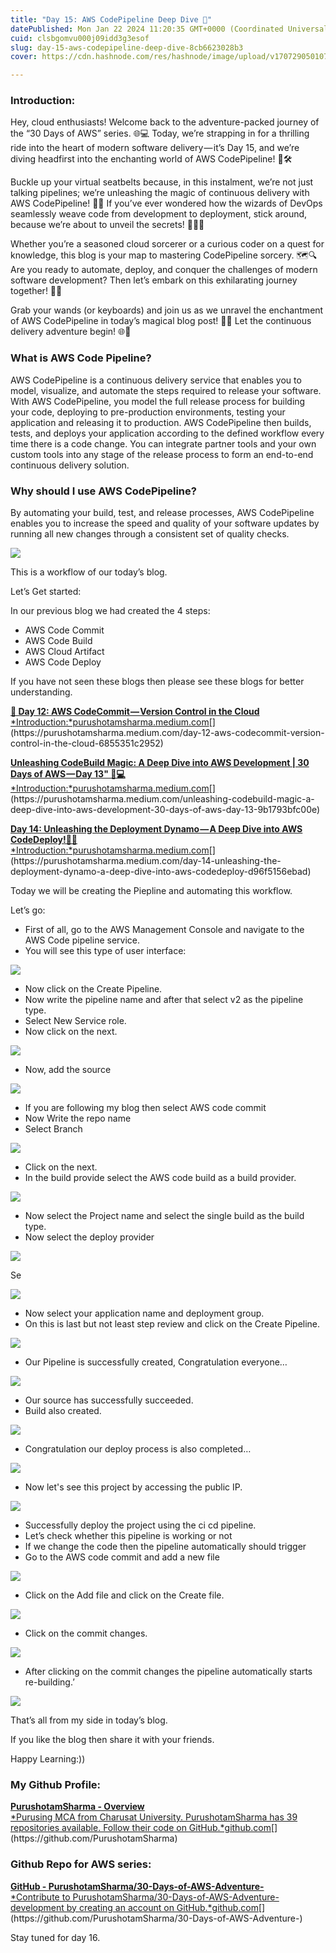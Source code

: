 ```yaml
---
title: "Day 15: AWS CodePipeline Deep Dive 🚀"
datePublished: Mon Jan 22 2024 11:20:35 GMT+0000 (Coordinated Universal Time)
cuid: clsbgomvu000j09idd3g3esof
slug: day-15-aws-codepipeline-deep-dive-8cb6623028b3
cover: https://cdn.hashnode.com/res/hashnode/image/upload/v1707290501079/7f2d0486-045e-4aee-90fa-f51b22366984.png

---
```


### Introduction:

Hey, cloud enthusiasts! Welcome back to the adventure-packed journey of the “30 Days of AWS” series. 🌐💻 Today, we’re strapping in for a thrilling ride into the heart of modern software delivery — it’s Day 15, and we’re diving headfirst into the enchanting world of AWS CodePipeline! 🤖🛠️

Buckle up your virtual seatbelts because, in this instalment, we’re not just talking pipelines; we’re unleashing the magic of continuous delivery with AWS CodePipeline! 🌈✨ If you’ve ever wondered how the wizards of DevOps seamlessly weave code from development to deployment, stick around, because we’re about to unveil the secrets! 🧙‍♂️🚀

Whether you’re a seasoned cloud sorcerer or a curious coder on a quest for knowledge, this blog is your map to mastering CodePipeline sorcery. 🗺️🔍 Are you ready to automate, deploy, and conquer the challenges of modern software development? Then let’s embark on this exhilarating journey together! 🚀🔥

Grab your wands (or keyboards) and join us as we unravel the enchantment of AWS CodePipeline in today’s magical blog post! 📜💫 Let the continuous delivery adventure begin! 🌐🚀

### What is AWS Code Pipeline?

AWS CodePipeline is a continuous delivery service that enables you to model, visualize, and automate the steps required to release your software. With AWS CodePipeline, you model the full release process for building your code, deploying to pre-production environments, testing your application and releasing it to production. AWS CodePipeline then builds, tests, and deploys your application according to the defined workflow every time there is a code change. You can integrate partner tools and your own custom tools into any stage of the release process to form an end-to-end continuous delivery solution.

### Why should I use AWS CodePipeline?

By automating your build, test, and release processes, AWS CodePipeline enables you to increase the speed and quality of your software updates by running all new changes through a consistent set of quality checks.

![](https://cdn.hashnode.com/res/hashnode/image/upload/v1707290473058/05506668-007f-4ebe-a575-2702f024f887.png)

This is a workflow of our today’s blog.

Let’s Get started:

In our previous blog we had created the 4 steps:

*   AWS Code Commit
*   AWS Code Build
*   AWS Cloud Artifact
*   AWS Code Deploy

If you have not seen these blogs then please see these blogs for better understanding.

[**🚀 Day 12: AWS CodeCommit — Version Control in the Cloud**  
*Introduction:*purushotamsharma.medium.com](https://purushotamsharma.medium.com/day-12-aws-codecommit-version-control-in-the-cloud-6855351c2952 "https://purushotamsharma.medium.com/day-12-aws-codecommit-version-control-in-the-cloud-6855351c2952")[](https://purushotamsharma.medium.com/day-12-aws-codecommit-version-control-in-the-cloud-6855351c2952)

[**Unleashing CodeBuild Magic: A Deep Dive into AWS Development | 30 Days of AWS — Day 13" 🚀💻**  
*Introduction:*purushotamsharma.medium.com](https://purushotamsharma.medium.com/unleashing-codebuild-magic-a-deep-dive-into-aws-development-30-days-of-aws-day-13-9b1793bfc00e "https://purushotamsharma.medium.com/unleashing-codebuild-magic-a-deep-dive-into-aws-development-30-days-of-aws-day-13-9b1793bfc00e")[](https://purushotamsharma.medium.com/unleashing-codebuild-magic-a-deep-dive-into-aws-development-30-days-of-aws-day-13-9b1793bfc00e)

[**Day 14: Unleashing the Deployment Dynamo — A Deep Dive into AWS CodeDeploy!🚀✨**  
*Introduction:*purushotamsharma.medium.com](https://purushotamsharma.medium.com/day-14-unleashing-the-deployment-dynamo-a-deep-dive-into-aws-codedeploy-d96f5156ebad "https://purushotamsharma.medium.com/day-14-unleashing-the-deployment-dynamo-a-deep-dive-into-aws-codedeploy-d96f5156ebad")[](https://purushotamsharma.medium.com/day-14-unleashing-the-deployment-dynamo-a-deep-dive-into-aws-codedeploy-d96f5156ebad)

Today we will be creating the Piepline and automating this workflow.

Let’s go:

*   First of all, go to the AWS Management Console and navigate to the AWS Code pipeline service.
*   You will see this type of user interface:

![](https://cdn.hashnode.com/res/hashnode/image/upload/v1707290475636/65d997c4-b343-4fed-b13d-1e6c74f45db4.png)

*   Now click on the Create Pipeline.
*   Now write the pipeline name and after that select v2 as the pipeline type.
*   Select New Service role.
*   Now click on the next.

![](https://cdn.hashnode.com/res/hashnode/image/upload/v1707290477733/80be171f-ab0b-4b87-b3e2-2eea17824a16.png)

*   Now, add the source

![](https://cdn.hashnode.com/res/hashnode/image/upload/v1707290479164/f222203c-b482-443b-8f5e-ff7b554dc042.png)

*   If you are following my blog then select AWS code commit
*   Now Write the repo name
*   Select Branch

![](https://cdn.hashnode.com/res/hashnode/image/upload/v1707290480906/3cb7be03-85c1-4b3f-a2e9-9f3e53c70710.png)

*   Click on the next.
*   In the build provide select the AWS code build as a build provider.

![](https://cdn.hashnode.com/res/hashnode/image/upload/v1707290482656/f4170be3-8830-42fe-9e32-56b155d1848d.png)

*   Now select the Project name and select the single build as the build type.
*   Now select the deploy provider

![](https://cdn.hashnode.com/res/hashnode/image/upload/v1707290484372/210d9721-412a-4cf6-af8c-fa4eb75da3eb.png)

Se

![](https://cdn.hashnode.com/res/hashnode/image/upload/v1707290485924/f0686128-3f92-4ce8-b5bb-bf9143bed57c.png)

*   Now select your application name and deployment group.
*   On this is last but not least step review and click on the Create Pipeline.

![](https://cdn.hashnode.com/res/hashnode/image/upload/v1707290487199/c579ed19-31cd-4b86-80e7-026ced2b3f01.png)

*   Our Pipeline is successfully created, Congratulation everyone…

![](https://cdn.hashnode.com/res/hashnode/image/upload/v1707290488473/474da175-9fee-46ba-be40-9bbe9fab8e3b.png)

*   Our source has successfully succeeded.
*   Build also created.

![](https://cdn.hashnode.com/res/hashnode/image/upload/v1707290489864/0d9ddae7-4dd6-46b9-93cd-34fedb0fc9fe.png)

*   Congratulation our deploy process is also completed…

![](https://cdn.hashnode.com/res/hashnode/image/upload/v1707290491311/f290b0bd-05f0-4008-9645-437878460112.png)

*   Now let's see this project by accessing the public IP.

![](https://cdn.hashnode.com/res/hashnode/image/upload/v1707290492841/d38a4fd7-52f7-4050-a4bb-9f05a1c8c075.png)

*   Successfully deploy the project using the ci cd pipeline.
*   Let’s check whether this pipeline is working or not
*   If we change the code then the pipeline automatically should trigger
*   Go to the AWS code commit and add a new file

![](https://cdn.hashnode.com/res/hashnode/image/upload/v1707290494534/1a5496b0-33c8-4ee5-b14d-0bcd3b762538.png)

*   Click on the Add file and click on the Create file.

![](https://cdn.hashnode.com/res/hashnode/image/upload/v1707290496184/44d7d48f-5f22-43d8-bd59-c27df61fb70e.png)

*   Click on the commit changes.

![](https://cdn.hashnode.com/res/hashnode/image/upload/v1707290497804/70437c1e-d561-421f-84b0-efb107c815cf.png)

*   After clicking on the commit changes the pipeline automatically starts re-building.’

![](https://cdn.hashnode.com/res/hashnode/image/upload/v1707290499231/b9a7b18f-193f-4aa7-8cc0-c05c8e8b8af4.png)

That’s all from my side in today’s blog.

If you like the blog then share it with your friends.

Happy Learning:))

### My Github Profile:

[**PurushotamSharma - Overview**  
*Purusing MCA from Charusat University. PurushotamSharma has 39 repositories available. Follow their code on GitHub.*github.com](https://github.com/PurushotamSharma "https://github.com/PurushotamSharma")[](https://github.com/PurushotamSharma)

### Github Repo for AWS series:

[**GitHub - PurushotamSharma/30-Days-of-AWS-Adventure-**  
*Contribute to PurushotamSharma/30-Days-of-AWS-Adventure- development by creating an account on GitHub.*github.com](https://github.com/PurushotamSharma/30-Days-of-AWS-Adventure- "https://github.com/PurushotamSharma/30-Days-of-AWS-Adventure-")[](https://github.com/PurushotamSharma/30-Days-of-AWS-Adventure-)

Stay tuned for day 16.